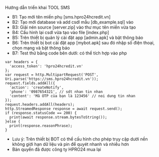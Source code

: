 Hướng dẫn triển khai TOOL SMS

- B1: Tạo mới tên miền phụ [sms.hpro24hcredit.vn]
- B2: Tạo mới database và add csdl mẫu [db_example.sql] vào
- B3: Giải nén source [server.zip] vào thư mục tên miền vừa tạo
- B4: Cấu hình lại csdl vừa tạo vào file [index.php]
- B5: Trên thiết bị quản lý cài đặt app [admin.apk] và bật thông báo
- B6: Trên thiết bị bot cài đặt app [mybot.apk] sau đó nhập số điện thoại, chọn mạng và bật thông báo
- B7: Test thử bằng code bên dưới: có thể tích hợp vào php

`````
var headers = {
  'access_token': 'hpro24hcredit.vn'
};
var request = http.MultipartRequest('POST', Uri.parse('https://sms.hpro24hcredit.vn'));
request.fields.addAll({
  'action': 'createNotify',
  'phone': '0987654321', // sdt nhan tin nhan
  'content': 'Mã OTP của bạn là 123456' // noi dung tin nhan
});
request.headers.addAll(headers);
http.StreamedResponse response = await request.send();
if (response.statusCode == 200) {
  print(await response.stream.bytesToString());
}else {
  print(response.reasonPhrase);
}
`````

* Lưu ý: Trên thiết bị BOT có thể cấu hình cho phép truy cập dưới nền không giới hạn dữ liệu và pin để quyét nhanh và nhiều hơn
* Bản quyền đã được công ty HPRO24 mua lại